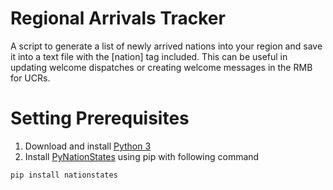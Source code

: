 # Regional Arrivals Tracker
A script to generate a list of newly arrived nations into your region and save it into a text file with the [nation] tag included. This can be useful in updating welcome dispatches or creating welcome messages in the RMB for UCRs.

# Setting Prerequisites
1. Download and install [Python 3](https://www.python.org/downloads/)
2. Install [PyNationStates](https://github.com/DolphDev/pynationstates) using pip with following command
```
pip install nationstates
```
